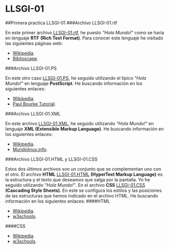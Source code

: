 # LLSGI-01
##Primera practica LLSGI-01
###Archivo LLSGI-01.rtf

En este primer archivo [LLSGI-01.rtf](https://github.com/AntonioChecaS/LLSGI-01/blob/master/LLSGI-01.rtf), he puesto *"Hola Mundo!"* como se haría en lenguaje **RTF** **(Rich Text Format)**.
Para conocer este lenguaje he visitado las siguientes páginas web:
+ [Wikipedia](https://es.wikipedia.org/wiki/Rich_Text_Format).
+ [Biblioscape](http://www.biblioscape.com/rtf15_spec.htm).

###Archivo LLSGI-01.PS

En este otro caso [LLSGI-01.PS](https://github.com/AntonioChecaS/LLSGI-01/blob/master/LLSGI-01.ps), he seguido utilizando el típico *"Hola Mundo!"* en lenguaje **PostScript**.
He buscando información en los siguientes enlaces:
+ [Wikipedia](https://es.wikipedia.org/wiki/PostScript).
+ [Paul Bourke Tutorial](http://paulbourke.net/dataformats/postscript).

###Archivo LLSGI-01.XML

En este archivo [LLSGI-01.XML](https://github.com/AntonioChecaS/LLSGI-01/blob/master/LLSGI-01.XML), he seguido utilizando *"Hola Mundo!"* en lenguaje **XML (Extensible Markup Language)**.
He buscando información en los siguientes enlaces:
+ [Wikipedia](https://es.wikipedia.org/wiki/Extensible_Markup_Language).
+ [Mundolinux.info](http://www.mundolinux.info/que-es-xml.htm).

###Archivo LLSGI-01.HTML y LLSGI-01.CSS

Estos dos últimos archivos son un conjunto que se complementan uno con el otro. El archivo **HTML** [LLSGI-01.HTML](https://github.com/AntonioChecaS/LLSGI-01/blob/master/LLSGI-01.html) **(HyperText Markup Language)** es la estructura y el texto que deseamos que salga por la pantalla. Yo he seguido utilizando *"Hola Mundo!"*.
En el archivo **CSS** [LLSGI-01.CSS](https://github.com/AntonioChecaS/LLSGI-01/blob/master/LLSGI-01.css) **(Cascading Style Sheets)**. En este se configura los estilos y las posiciones de las estructuras que hemos indicado en el archivo HTML.
He buscando información en los siguientes enlaces:
####HTML
+ [Wikipedia](https://es.wikipedia.org/wiki/HTML).
+ [w3schools](http://www.w3schools.com/html).

####CSS
+ [Wikipedia](https://es.wikipedia.org/wiki/Hoja_de_estilos_en_cascada).
+ [w3schools](http://www.w3schools.com/css).
